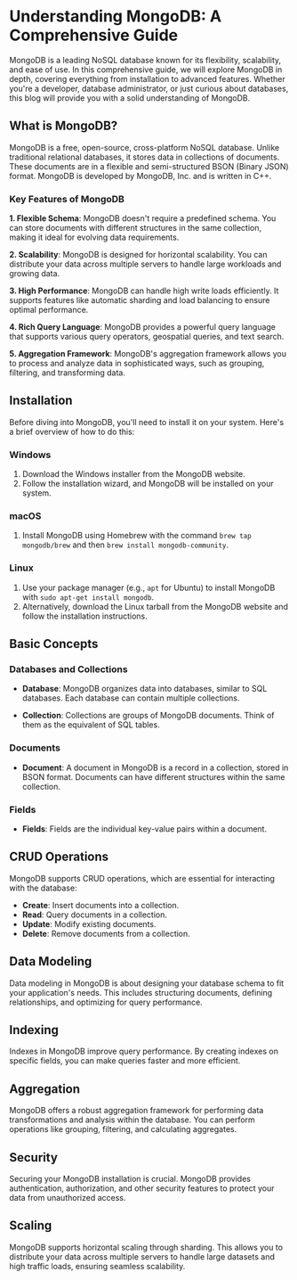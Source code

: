 # Understanding MongoDB: A Comprehensive Guide

MongoDB is a leading NoSQL database known for its flexibility, scalability, and ease of use. In this comprehensive guide, we will explore MongoDB in depth, covering everything from installation to advanced features. Whether you're a developer, database administrator, or just curious about databases, this blog will provide you with a solid understanding of MongoDB.

## What is MongoDB?

MongoDB is a free, open-source, cross-platform NoSQL database. Unlike traditional relational databases, it stores data in collections of documents. These documents are in a flexible and semi-structured BSON (Binary JSON) format. MongoDB is developed by MongoDB, Inc. and is written in C++.

### Key Features of MongoDB

**1. Flexible Schema**: MongoDB doesn't require a predefined schema. You can store documents with different structures in the same collection, making it ideal for evolving data requirements.

**2. Scalability**: MongoDB is designed for horizontal scalability. You can distribute your data across multiple servers to handle large workloads and growing data.

**3. High Performance**: MongoDB can handle high write loads efficiently. It supports features like automatic sharding and load balancing to ensure optimal performance.

**4. Rich Query Language**: MongoDB provides a powerful query language that supports various query operators, geospatial queries, and text search.

**5. Aggregation Framework**: MongoDB's aggregation framework allows you to process and analyze data in sophisticated ways, such as grouping, filtering, and transforming data.

## Installation

Before diving into MongoDB, you'll need to install it on your system. Here's a brief overview of how to do this:

### Windows
1. Download the Windows installer from the MongoDB website.
2. Follow the installation wizard, and MongoDB will be installed on your system.

### macOS
1. Install MongoDB using Homebrew with the command `brew tap mongodb/brew` and then `brew install mongodb-community`.

### Linux
1. Use your package manager (e.g., `apt` for Ubuntu) to install MongoDB with `sudo apt-get install mongodb`.
2. Alternatively, download the Linux tarball from the MongoDB website and follow the installation instructions.

## Basic Concepts

### Databases and Collections

- **Database**: MongoDB organizes data into databases, similar to SQL databases. Each database can contain multiple collections.

- **Collection**: Collections are groups of MongoDB documents. Think of them as the equivalent of SQL tables.

### Documents

- **Document**: A document in MongoDB is a record in a collection, stored in BSON format. Documents can have different structures within the same collection.

### Fields

- **Fields**: Fields are the individual key-value pairs within a document.

## CRUD Operations

MongoDB supports CRUD operations, which are essential for interacting with the database:

- **Create**: Insert documents into a collection.
- **Read**: Query documents in a collection.
- **Update**: Modify existing documents.
- **Delete**: Remove documents from a collection.

## Data Modeling

Data modeling in MongoDB is about designing your database schema to fit your application's needs. This includes structuring documents, defining relationships, and optimizing for query performance.

## Indexing

Indexes in MongoDB improve query performance. By creating indexes on specific fields, you can make queries faster and more efficient.

## Aggregation

MongoDB offers a robust aggregation framework for performing data transformations and analysis within the database. You can perform operations like grouping, filtering, and calculating aggregates.

## Security

Securing your MongoDB installation is crucial. MongoDB provides authentication, authorization, and other security features to protect your data from unauthorized access.

## Scaling

MongoDB supports horizontal scaling through sharding. This allows you to distribute your data across multiple servers to handle large datasets and high traffic loads, ensuring seamless scalability.
